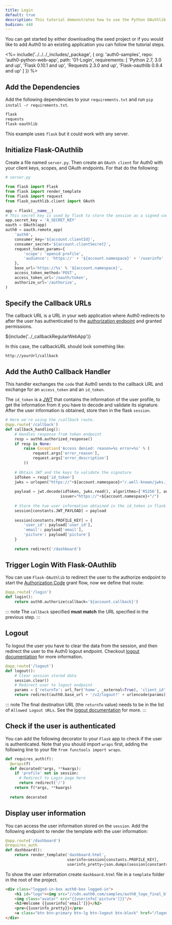```yaml
---
title: Login
default: true
description: This tutorial demonstrates how to use the Python OAuthlib to add authentication and authorization to your web app
budicon: 448
---
```


You can get started by either downloading the seed project or if you would like to add Auth0 to an existing application 
you can follow the tutorial steps.

<%= include('../../../_includes/_package', {
  org: 'auth0-samples',
  repo: 'auth0-python-web-app',
  path: '01-Login',
  requirements: [
    'Python 2.7, 3.0 and up',
    'Flask 0.10.1 and up',
    'Requests 2.3.0 and up',
    'Flask-oauthlib 0.9.4 and up'
  ]
}) %>


## Add the Dependencies

Add the following dependencies to your `requirements.txt` and run `pip install -r requirements.txt`.

```js
flask
requests
flask-oauthlib
```

This example uses `flask` but it could work with any server.

## Initialize Flask-OAuthlib

Create a file named `server.py`. Then create an `OAuth client` for Auth0 with your client keys, scopes, and OAuth endpoints.
For that do the following:

```python
# server.py
    
from flask import Flask
from flask import render_template
from flask import request
from flask_oauthlib.client import OAuth
    
app = Flask(__name__)
# This secret key is used by flask to store the session as a signed cookie.
app.secret_key = 'A_SECRET_KEY'
oauth = OAuth(app)
auth0 = oauth.remote_app(
    'auth0',
    consumer_key='${account.clientId}',
    consumer_secret='${account.clientSecret}',
    request_token_params={
        'scope': 'openid profile',
        'audience': 'https://' + '${account.namespace}' + '/userinfo'
    },
    base_url='https://%s' % '${account.namespace}',
    access_token_method='POST',
    access_token_url='/oauth/token',
    authorize_url='/authorize',
)
```

## Specify the Callback URLs

The callback URL is a URL in your web application where Auth0 redirects to after the user has authenticated 
to the [authorization endpoint](/protocols/oauth2#authorization-endpoint) and granted permissions.

${include('../_callbackRegularWebApp')}

In this case, the callbackURL should look something like:

```text
http://yourUrl/callback
```

## Add the Auth0 Callback Handler

This handler exchanges the `code` that Auth0 sends to the callback URL and exchange for an `access_token` 
and an `id_token`.

The `id_token` is a [JWT](/jwt) that contains the information of the user profile, to get the information from it you have
to decode and validate its signature. After the user information is obtained, store then in the flask `session`.

```python
# Here we're using the /callback route.
@app.route('/callback')
def callback_handling():
    # Handles response from token endpoint
    resp = auth0.authorized_response()
    if resp is None:
        raise Exception('Access denied: reason=%s error=%s' % (
            request.args['error_reason'],
            request.args['error_description']
        ))
    
    # Obtain JWT and the keys to validate the signature
    idToken = resp['id_token']
    jwks = urlopen("https://"+${account.namespace}+"/.well-known/jwks.json")
    
    payload = jwt.decode(idToken, jwks.read(), algorithms=['RS256'], audience=${account.clientId},
                        issuer="https://"+${account.namespace}+"/")
    
    # Store the tue user information obtained in the id_token in flask session.
    session[constants.JWT_PAYLOAD] = payload
    
    session[constants.PROFILE_KEY] = {
        'user_id': payload['user_id'],
        'email': payload['email'],
        'picture': payload['picture']
    }
    
    return redirect('/dashboard')
```

## Trigger Login With Flask-OAuthlib

You can use `Flask-OAuthlib` to redirect the user to the authorize endpoint 
to start the [Authorization Code](/api-auth/grant/authorization-code) grant flow, now we define that route:

```python
@app.route('/login')
def login():
    return auth0.authorize(callback='${account.callback}')
```

::: note
The `callback` specified **must match** the URL specified in the previous step.
:::

## Logout

To logout the user you have to clear the data from the session, and then redirect the user to the Auth0 logout endpoint.
Checkout [logout documentation](/logout) for more information.

```python
@app.route('/logout')
def logout():
    # Clear session stored data
    session.clear()
    # Redirect user to logout endpoint
    params = {'returnTo': url_for('home', _external=True), 'client_id': ${account.clientId}}
    return redirect(auth0.base_url + '/v2/logout?' + urlencode(params))
```

::: note
The final destination URL (the `returnTo` value) needs to be in the list of `Allowed Logout URLs`. 
See the [logout documentation](/logout#redirecting-users-after-logout) for more.
:::


## Check if the user is authenticated

You can add the following decorator to your `Flask` app to check if the user is authenticated. 
Note that you should import `wraps` first, adding the following line to your file `from functools import wraps`.

```python
def requires_auth(f):
  @wraps(f)
  def decorated(*args, **kwargs):
    if 'profile' not in session:
      # Redirect to Login page here
      return redirect('/')
    return f(*args, **kwargs)
    
  return decorated
```

## Display user information

You can access the user information stored on the `session`.
Add the following endpoint to render the template with the user information:

```python
@app.route('/dashboard')
@requires_auth
def dashboard():
    return render_template('dashboard.html',
                           userinfo=session[constants.PROFILE_KEY],
                           userinfo_pretty=json.dumps(session[constants.JWT_PAYLOAD], indent=4))
```

To show the user information create `dashboard.html` file in a `template` folder in the root of the project.

```html
<div class="logged-in-box auth0-box logged-in">
    <h1 id="logo"><img src="//cdn.auth0.com/samples/auth0_logo_final_blue_RGB.png" /></h1>
    <img class="avatar" src="{{userinfo['picture']}}"/>
    <h2>Welcome {{userinfo['email']}}</h2>
    <pre>{{userinfo_pretty}}</pre>
    <a class="btn btn-primary btn-lg btn-logout btn-block" href="/logout">Logout</a>
</div>
```
